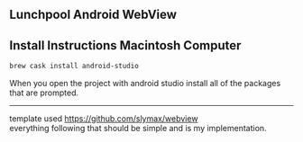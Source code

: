 
## Lunchpool Android WebView

## Install Instructions Macintosh Computer
```bash
brew cask install android-studio
```

When you open the project with android studio install all of the packages that are prompted.

<hr>

template used https://github.com/slymax/webview<br>
everything following that should be simple and is my implementation.
